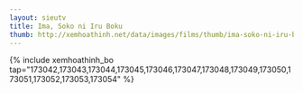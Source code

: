 ```yaml
---
layout: sieutv
title: Ima, Soko ni Iru Boku
thumb: http://xemhoathinh.net/data/images/films/thumb/ima-soko-ni-iru-boku-ima-soko-ni-iru-boku-2009.jpg
---
```

{% include xemhoathinh_bo tap="173042,173043,173044,173045,173046,173047,173048,173049,173050,173051,173052,173053,173054" %} 
